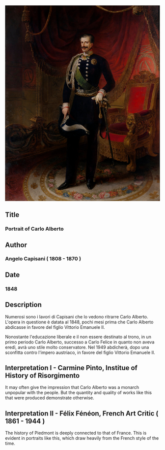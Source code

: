 ![Ritratto di Carlo Alberto](../opere/angelo-capisani-ritratto-carlo-alberto-di-savoia.jpg)

## Title
### Portrait of Carlo Alberto

## Author
### Angelo Capisani ( 1808 - 1870 )

## Date
### 1848

## Description

Numerosi sono i lavori di Capisani che lo vedono ritrarre Carlo Alberto.
L'opera in questione è datata al 1848, pochi mesi prima che Carlo Alberto abdicasse in favore del figlio Vittorio Emanuele II.

Nonostante l'educazione liberale e il non essere destinato al trono, in un primo periodo Carlo Alberto, successo a Carlo Felice in quanto non aveva eredì, avrà uno stile molto conservatore.
Nel 1949 abdicherà, dopo una sconfitta contro l'impero austriaco, in favore del figlio Vittorio Emanuele II.

## Interpretation I - Carmine Pinto, Institue of History of Risorgimento

It may often give the impression that Carlo Alberto was a monarch unpopular with the people. But the quantity and quality of works like this that were produced demonstrate otherwise.

## Interpretation II - Félix Fénéon, French Art Critic ( 1861 - 1944 )

The history of Piedmont is deeply connected to that of France.
This is evident in portraits like this, which draw heavily from the French style of the time.



